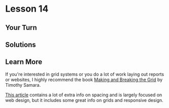 # Lesson 14

## Your Turn

## Solutions

## Learn More

If you're interested in grid systems or you do a lot of work laying out reports
or websites, I highly recommend the book
[Making and Breaking the Grid](https://www.amazon.com/Making-Breaking-Grid-Graphic-Workshop/dp/1592531253)
by Timothy Samara.

[This article](https://www.designsystems.com/space-grids-and-layouts/) contains
a lot of extra info on spacing and is largely focused on web design, but it
includes some great info on grids and responsive design.

